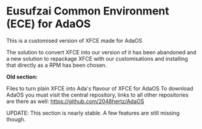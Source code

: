 # Eusufzai Common Environment (ECE) for AdaOS

This is a customised version of XFCE made for AdaOS

The solution to convert XFCE into our version of it has been abandoned and a new solution to repackage XFCE with our customisations and installing that directly as a RPM  has been chosen.

**Old section:**

Files to turn plain XFCE into Ada's flavour of XFCE for AdaOS
To download AdaOS you must visit the central repository, links to all other repositories are there as well: https://github.com/2048hertz/AdaOS

UPDATE: This section is nearly stable. A few features are still missing though.
